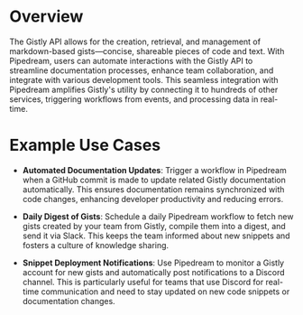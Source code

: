 # Overview

The Gistly API allows for the creation, retrieval, and management of markdown-based gists—concise, shareable pieces of code and text. With Pipedream, users can automate interactions with the Gistly API to streamline documentation processes, enhance team collaboration, and integrate with various development tools. This seamless integration with Pipedream amplifies Gistly's utility by connecting it to hundreds of other services, triggering workflows from events, and processing data in real-time.

# Example Use Cases

- **Automated Documentation Updates**: Trigger a workflow in Pipedream when a GitHub commit is made to update related Gistly documentation automatically. This ensures documentation remains synchronized with code changes, enhancing developer productivity and reducing errors.

- **Daily Digest of Gists**: Schedule a daily Pipedream workflow to fetch new gists created by your team from Gistly, compile them into a digest, and send it via Slack. This keeps the team informed about new snippets and fosters a culture of knowledge sharing.

- **Snippet Deployment Notifications**: Use Pipedream to monitor a Gistly account for new gists and automatically post notifications to a Discord channel. This is particularly useful for teams that use Discord for real-time communication and need to stay updated on new code snippets or documentation changes.
